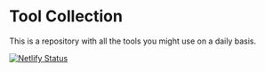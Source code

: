 # Tool Collection

This is a repository with all the tools you might use on a daily basis.

[![Netlify Status](https://api.netlify.com/api/v1/badges/e39ad39f-35b1-48cf-a520-e7eed711404d/deploy-status)](https://app.netlify.com/sites/tool-box/deploys)
